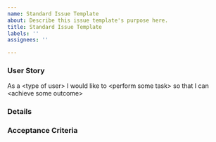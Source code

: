 ```yaml
---
name: Standard Issue Template
about: Describe this issue template's purpose here.
title: Standard Issue Template
labels: ''
assignees: ''

---
```


### User Story
<!-- Include a relevant user story to help others understand the purpose of the ticket -->
As a \<type of user\> I would like to \<perform some task\> so that I can \<achieve some outcome\>

### Details
<!-- Include any extra details needed to perform this ticket. Include any additional resources that would be helpful -->


### Acceptance Criteria
<!-- Include acceptance critiera for the ticket, ie. what must be done for this ticket to be considered "done" -->
